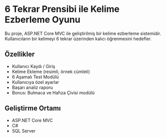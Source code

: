# 6 Tekrar Prensibi ile Kelime Ezberleme Oyunu

Bu proje, ASP.NET Core MVC ile geliştirilmiş bir kelime ezberleme sistemidir. Kullanıcıların bir kelimeyi 6 tekrar üzerinden kalıcı öğrenmesini hedefler.

## Özellikler
- Kullanıcı Kaydı / Giriş
- Kelime Ekleme (resimli, örnek cümleli)
- 6 Aşamalı Test Modülü
- Kullanıcıya özel ayarlar
- Başarı analiz raporu
- Bonus: Bulmaca ve Hafıza Çivisi modülü

## Geliştirme Ortamı
- ASP.NET Core MVC
- C#
- SQL Server
